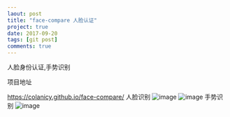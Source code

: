 ```yaml
---
laout: post
title: "face-compare 人脸认证"
project: true
date: 2017-09-20
tags: [git post]
comments: true
---
```


人脸身份认证,手势识别

项目地址

<https://colanicy.github.io/face-compare/>
人脸识别
![image](http://i4.bvimg.com/612101/31a25f3ce4df25d1.gif)
![image](http://image.jiantuku.com/17-9-20/61874385.jpg?attname=file_1505899197806_5681.gif&e=1505900410&token=el7kgPgYzpJoB23jrChWJ2gV3HpRl0VCzFn8rKKv:lTUwGE2mphmaY5Sv8JMkU41jIL0=)
手势识别
![image](http://image.jiantuku.com/17-9-20/53739530.jpg?imageView2/1/w/200/h/200&e=1505900410&token=el7kgPgYzpJoB23jrChWJ2gV3HpRl0VCzFn8rKKv:r58raqvnsF_bdkfa-LrajAfh45k=)

